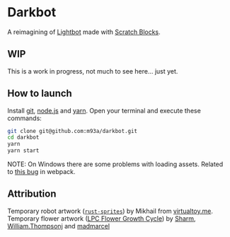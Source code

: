 # Darkbot
A reimagining of [Lightbot](https://www.lightbot.com/) made with [Scratch Blocks](https://github.com/LLK/scratch-blocks).

## WIP
This is a work in progress, not much to see here… just yet.

## How to launch
Install [git](https://git-scm.com/book/en/v2/Getting-Started-Installing-Git), [node.js](https://nodejs.dev/how-to-install-nodejs) and [yarn](https://nodejs.dev/how-to-install-nodejs). Open your terminal and execute these commands:
```bash
git clone git@github.com:m93a/darkbot.git
cd darkbot
yarn
yarn start
```
NOTE: On Windows there are some problems with loading assets. Related to [this bug](https://github.com/webpack/webpack/issues/1643) in webpack.

## Attribution
Temporary robot artwork ([`rust-sprites`](https://opengameart.org/content/rust-sprites)) by Mikhail from [virtualtoy.me](http://virtualtoy.me).
Temporary flower artwork ([LPC Flower Growth Cycle](https://opengameart.org/content/lpc-flower-grow-cycle)) by [Sharm](https://opengameart.org/users/sharm), [William.Thompsonj](https://opengameart.org/users/williamthompsonj) and [madmarcel](https://opengameart.org/users/madmarcel)
